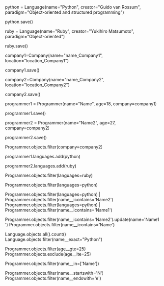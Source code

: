 python = Language(name="Python", creator="Guido van Rossum", paradigm="Object-oriented and structured programming")

python.save()

ruby = Language(name="Ruby", creator="Yukihiro Matsumoto", paradigm="Object-oriented")

ruby.save()

company1=Company(name="name_Company1", location="location_Company1")

company1.save()

company2=Company(name="name_Company2", location="location_Company2")

company2.save()

programmer1 = Programmer(name="Name", age=18, company=company1)

programmer1.save()

programmer2 = Programmer(name="Name2", age=27, company=company2)

programmer2.save()

Programmer.objects.filter(company=company2)

programmer1.languages.add(python)

programmer2.languages.add(ruby)

Programmer.objects.filter(languages=ruby)

Programmer.objects.filter(languages=python)

Programmer.objects.filter(languages=python) | Programmer.objects.filter(name__icontains='Name2')
Programmer.objects.filter(languages=python) | Programmer.objects.filter(name__icontains='Name1')

Programmer.objects.filter(name__icontains='Name2').update(name='Name1')
Programmer.objects.filter(name__icontains='Name')


Language.objects.all().count()
Language.objects.filter(name__exact="Python")

Programmer.objects.filter(age__gte=25)
Programmer.objects.exclude(age__lte=25)

Programmer.objects.filter(name__in=['Name'])

Programmer.objects.filter(name__startswith='N')
Programmer.objects.filter(name__endswith='e')

